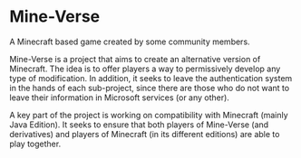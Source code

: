 # Mine-Verse
A Minecraft based game created by some community members.

Mine-Verse is a project that aims to create an alternative version of Minecraft. The idea is to offer players a way to permissively develop any type of modification. In addition, it seeks to leave the authentication system in the hands of each sub-project, since there are those who do not want to leave their information in Microsoft services (or any other).

A key part of the project is working on compatibility with Minecraft (mainly Java Edition). It seeks to ensure that both players of Mine-Verse (and derivatives) and players of Minecraft (in its different editions) are able to play together.
